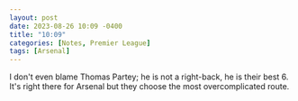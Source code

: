 ```yaml
---
layout: post
date: 2023-08-26 10:09 -0400
title: "10:09"
categories: [Notes, Premier League]
tags: [Arsenal]
---
```


I don't even blame Thomas Partey; he is not a right-back, he is their best 6. It's right there for Arsenal but they choose the most overcomplicated route.


